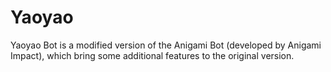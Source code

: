 # Yaoyao
Yaoyao Bot is a modified version of the Anigami Bot (developed by Anigami Impact), which bring some additional features to the original version.
